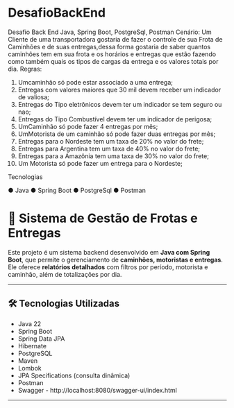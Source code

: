 # DesafioBackEnd
Desafio Back End Java, Spring Boot, PostgreSql, Postman
Cenário:
Um Cliente de uma transportadora gostaria de fazer o controle de sua Frota de
Caminhões e de suas entregas,dessa forma gostaria de saber quantos caminhões tem em
sua frota e os horários e entregas que estão fazendo como também quais os tipos de
cargas da entrega e os valores totais por dia.
Regras:
1. Umcaminhão só pode estar associado a uma entrega;
2. Entregas com valores maiores que 30 mil devem receber um indicador de valiosa;
3. Entregas do Tipo eletrônicos devem ter um indicador se tem seguro ou nao;
4. Entregas do Tipo Combustível devem ter um indicador de perigosa;
5. UmCaminhão só pode fazer 4 entregas por mês;
6. UmMotorista de um caminhão só pode fazer duas entregas por mês;
7. Entregas para o Nordeste tem um taxa de 20% no valor do frete;
8. Entregas para Argentina tem um taxa de 40% no valor do frete;
9. Entregas para a Amazônia tem uma taxa de 30% no valor do frete;
10. Um Motorista só pode fazer um entrega para o Nordeste;
    


Tecnologias 

● Java 
● Spring Boot ● PostgreSql ● Postman
# 🚛 Sistema de Gestão de Frotas e Entregas

Este projeto é um sistema backend desenvolvido em **Java com Spring Boot**, que permite o gerenciamento de **caminhões, motoristas e entregas**. Ele oferece **relatórios detalhados** com filtros por período, motorista e caminhão, além de totalizações por dia.

---

## 🛠️ Tecnologias Utilizadas

- Java 22
- Spring Boot
- Spring Data JPA
- Hibernate
- PostgreSQL
- Maven
-  Lombok
- JPA Specifications (consulta dinâmica)
- Postman
- Swagger - http://localhost:8080/swagger-ui/index.html

---

